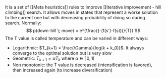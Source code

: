 It is a set of [[Meta heuristics]] rules to improve [[Iterative improvement - hill climbing]] search. It allows moves in states that represent a worse solution to the current one but with decreasing probability of doing so during search. Normally:
$$
p(down-hill \; move) = e^{\frac{(-(f(s')-f(s)))}{T}}
$$
The T value is called temperature and can be varied in different ways:
- Logarithmic: $T_{k+1} = \frac{\Gamma}{log(k + k_0)}$. It always converge to the optimal solution but is very slow
- Geometric: $T_{k+1} = \alpha T_k$ where $\alpha \in ]0,1[$ 
- Non monotonic: the T value is decreased (intensification is favored), then increased again (to increase diversification)
